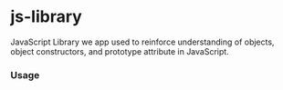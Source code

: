 # js-library
JavaScript Library we app used to reinforce understanding of objects, object constructors, and prototype attribute in JavaScript.

### Usage

